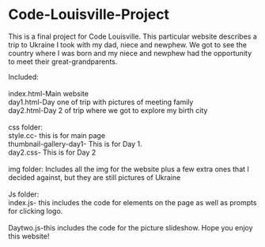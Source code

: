 # Code-Louisville-Project

This is a final project for Code Louisville. This particular website describes a trip to Ukraine I took with my dad, niece and newphew. We got to see the country where I was born and my niece and newphew had the opportunity to meet their great-grandparents. 

Included:<br><br>
    index.html-Main website<br>
    day1.html-Day one of trip with pictures of meeting family<br>
    day2.html-Day 2 of trip where we got to explore my birth city<br><br>
    css folder: <br>style.cc- this is for main page
                <br>thumbnail-gallery-day1- This is for Day 1.<br>
                day2.css- This is for Day 2 <br>
    <br>
    img folder: Includes all the img for the website plus a few extra ones that I decided against, but they are still pictures of Ukraine <br><br>
    Js folder: <br>
    index.js- this includes the code for elements on the page as well as prompts for clicking logo.<br>
    <br> Daytwo.js-this includes the code for  the picture slideshow. Hope you enjoy this website!<br>
    






